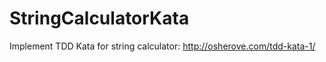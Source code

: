 StringCalculatorKata
====================

Implement TDD Kata for string calculator: http://osherove.com/tdd-kata-1/
